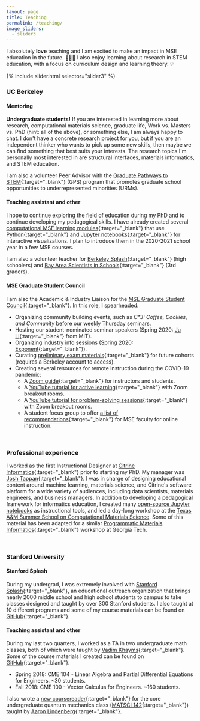 ```yaml
---
layout: page
title: Teaching
permalink: /teaching/
image_sliders:
  - slider3
---
```


I absolutely **love** teaching and I am excited to make an impact in MSE education in the future. 👨🏻‍🏫 I also enjoy learning about research in STEM education, with a focus on curriculum design and learning theory. 💡

{% include slider.html selector="slider3" %}



### UC Berkeley

#### Mentoring

**Undergraduate students!** If you are interested in learning more about research, computational materials science, graduate life, Work vs. Masters vs. PhD (hint: all of the above), or something else, I am always happy to chat. 
I don't have a concrete research project for you, but if you are an independent thinker who wants to pick up some new skills, then maybe we can find something that best suits your interests. 
The research topics I'm personally most interested in are structural interfaces, materials informatics, and STEM education.

I am also a volunteer Peer Advisor with the [Graduate Pathways to STEM](https://engineering.berkeley.edu/admissions/graduate-admissions/graduate-student-outreach/graduate-pathways-to-stem/){:target="_blank"} (GPS) program that promotes graduate school opportunities to underrepresented minorities (URMs).

#### Teaching assistant and other

I hope to continue exploring the field of education during my PhD and to continue developing my pedagogical skills. I have already created several [computational MSE learning modules](https://github.com/enze-chen/learning_modules/){:target="_blank"} that use [Python](https://www.python.org/){:target="_blank"} and [Jupyter notebooks](https://jupyter.org/){:target="_blank"} for interactive visualizations. I plan to introduce them in the 2020-2021 school year in a few MSE courses.

I am also a volunteer teacher for [Berkeley Splash](https://berkeley.learningu.org/){:target="_blank"} (high schoolers) and [Bay Area Scientists in Schools](http://www.crscience.org/volunteers/aboutbasis){:target="_blank"} (3rd graders).


#### MSE Graduate Student Council

I am also the Academic & Industry Liaison for the [MSE Graduate Student Council](http://msegsc.berkeley.edu/){:target="_blank"}. In this role, I spearheaded:

* Organizing community building events, such as *C^3: Coffee, Cookies, and Community* before our weekly Thursday seminars.
* Hosting our student-nominated seminar speakers (Spring 2020: [Ju Li](http://li.mit.edu/){:target="_blank"} from MIT).
* Organizing industry info sessions (Spring 2020: [Exponent](https://www.exponent.com/){:target="_blank"}).
* Curating [preliminary exam materials](https://drive.google.com/drive/u/2/folders/1IpYgjRKMYpQVmu84i3yQ_TgTvwVKhiR6){:target="_blank"} for future cohorts (requires a Berkeley account to access).
* Creating several resources for remote instruction during the COVID-19 pandemic:  
    * A [Zoom guide](https://docs.google.com/document/d/1ETVVHGrWccp7gC6zYV0F4nFS6qkMO8jKiS_h66Undlo/edit?usp=sharing){:target="_blank"} for instructors and students.
    * A [YouTube tutorial for active learning](https://youtu.be/kFp7f4Uz2fI){:target="_blank"} with Zoom breakout rooms.
    * A [YouTube tutorial for problem-solving sessions](https://www.youtube.com/watch?v=uT6T8_uEOEA){:target="_blank"} with Zoom breakout rooms.
    * A student focus group to offer [a list of recommendations](https://docs.google.com/document/d/1bPhKet2K6E7-kKc8BeoiIfIYDjXgAleMYrXoQPhDOzc/edit?usp=sharing){:target="_blank"} for MSE faculty for online instruction.

<br>

### Professional experience

I worked as the first Instructional Designer at [Citrine Informatics](https://citrine.io){:target="_blank"} prior to starting my PhD. My manager was [Josh Tappan](https://www.linkedin.com/in/jtappan/){:target="_blank"}. 
I was in charge of designing educational content around machine learning, materials science, and Citrine's software platform for a wide variety of audiences, including data scientists, materials engineers, and business managers. 
In addition to developing a pedagogical framework for informatics education, I created many [open-source Jupyter notebooks](https://github.com/CitrineInformatics/learn-citrination) as instructional tools, and led a day-long workshop at the [Texas A&M Summer School on Computational Materials Science](https://cms3.tamu.edu/). 
Some of this material has been adapted for a similar [Programmatic Materials Informatics](https://citrineinformatics.github.io/ga-tech-workshop/index.html){:target="_blank"} workshop at Georgia Tech. 

<br>

### Stanford University

#### Stanford Splash

During my undergrad, I was extremely involved with [Stanford Splash](https://www.stanfordesp.org/){:target="_blank"}, an educational outreach organization that brings nearly 2000 middle school and high school students to campus to take classes designed and taught by over 300 Stanford students. 
I also taught at 10 different programs and some of my course materials can be found on [GitHub](https://github.com/enze-chen/splash_classes){:target="_blank"}.

#### Teaching assistant and other 

During my last two quarters, I worked as a TA in two undergraduate math classes, both of which were taught by [Vadim Khayms](https://profiles.stanford.edu/vadim-khayms){:target="_blank"}. Some of the course materials I created can be found on [GitHub](https://github.com/enze-chen/stanford_ta){:target="_blank"}.
* Spring 2018: CME 104 - Linear Algebra and Partial Differential Equations for Engineers. ~30 students.
* Fall 2018: CME 100 - Vector Calculus for Engineers. ~160 students.

I also wrote a [new coursereader](https://github.com/enze-chen/mse_142_cr){:target="_blank"} for the core undergraduate quantum mechanics class ([MATSCI 142](https://explorecourses.stanford.edu/search?view=catalog&filter-coursestatus-Active=on&page=0&catalog=&academicYear=&q=matsci142&collapse=){:target="_blank"}) taught by [Aaron Lindenberg](https://mse.stanford.edu/people/aaron-lindenberg){:target="_blank"}.
